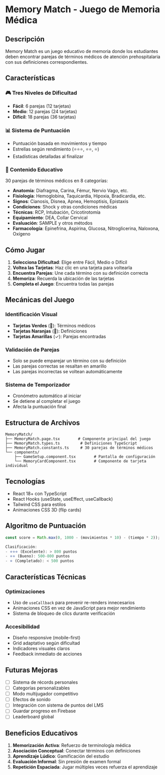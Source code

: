 # Memory Match - Juego de Memoria Médica

## Descripción
Memory Match es un juego educativo de memoria donde los estudiantes deben encontrar parejas de términos médicos de atención prehospitalaria con sus definiciones correspondientes.

## Características

### 🎮 Tres Niveles de Dificultad
- **Fácil**: 6 parejas (12 tarjetas)
- **Medio**: 12 parejas (24 tarjetas)
- **Difícil**: 18 parejas (36 tarjetas)

### 📊 Sistema de Puntuación
- Puntuación basada en movimientos y tiempo
- Estrellas según rendimiento (⭐⭐⭐, ⭐⭐, ⭐)
- Estadísticas detalladas al finalizar

### 🧠 Contenido Educativo
30 parejas de términos médicos en 8 categorías:
- **Anatomía**: Diafragma, Carina, Fémur, Nervio Vago, etc.
- **Fisiología**: Hemoglobina, Taquicardia, Hipoxia, Bradicardia, etc.
- **Signos**: Cianosis, Disnea, Apnea, Hemoptisis, Epistaxis
- **Condiciones**: Shock y otras condiciones médicas
- **Técnicas**: RCP, Intubación, Cricotirotomía
- **Equipamiento**: DEA, Collar Cervical
- **Evaluación**: SAMPLE y otros métodos
- **Farmacología**: Epinefrina, Aspirina, Glucosa, Nitroglicerina, Naloxona, Oxígeno

## Cómo Jugar

1. **Selecciona Dificultad**: Elige entre Fácil, Medio o Difícil
2. **Voltea las Tarjetas**: Haz clic en una tarjeta para voltearla
3. **Encuentra Parejas**: Une cada término con su definición correcta
4. **Memoriza**: Recuerda la ubicación de las tarjetas
5. **Completa el Juego**: Encuentra todas las parejas

## Mecánicas del Juego

### Identificación Visual
- **Tarjetas Verdes** (📘): Términos médicos
- **Tarjetas Naranjas** (📝): Definiciones
- **Tarjetas Amarillas** (✓): Parejas encontradas

### Validación de Parejas
- Solo se puede emparejar un término con su definición
- Las parejas correctas se resaltan en amarillo
- Las parejas incorrectas se voltean automáticamente

### Sistema de Temporizador
- Cronómetro automático al iniciar
- Se detiene al completar el juego
- Afecta la puntuación final

## Estructura de Archivos

```
MemoryMatch/
├── MemoryMatch.page.tsx        # Componente principal del juego
├── MemoryMatch.types.ts         # Definiciones TypeScript
├── MemoryMatch.constants.ts     # 30 parejas de términos médicos
└── components/
    ├── GameSetup.component.tsx        # Pantalla de configuración
    └── MemoryCardComponent.tsx        # Componente de tarjeta individual
```

## Tecnologías
- React 18+ con TypeScript
- React Hooks (useState, useEffect, useCallback)
- Tailwind CSS para estilos
- Animaciones CSS 3D (flip cards)

## Algoritmo de Puntuación

```typescript
const score = Math.max(0, 1000 - (movimientos * 10) - (tiempo * 2));

Clasificación:
- ⭐⭐⭐ (Excelente): > 800 puntos
- ⭐⭐ (Bueno): 500-800 puntos
- ⭐ (Completado): < 500 puntos
```

## Características Técnicas

### Optimizaciones
- Uso de `useCallback` para prevenir re-renders innecesarios
- Animaciones CSS en vez de JavaScript para mejor rendimiento
- Sistema de bloqueo de clics durante verificación

### Accesibilidad
- Diseño responsive (mobile-first)
- Grid adaptativo según dificultad
- Indicadores visuales claros
- Feedback inmediato de acciones

## Futuras Mejoras
- [ ] Sistema de récords personales
- [ ] Categorías personalizables
- [ ] Modo multijugador competitivo
- [ ] Efectos de sonido
- [ ] Integración con sistema de puntos del LMS
- [ ] Guardar progreso en Firebase
- [ ] Leaderboard global

## Beneficios Educativos
1. **Memorización Activa**: Refuerzo de terminología médica
2. **Asociación Conceptual**: Conectar términos con definiciones
3. **Aprendizaje Lúdico**: Gamificación del estudio
4. **Evaluación Informal**: Sin presión de examen formal
5. **Repetición Espaciada**: Jugar múltiples veces refuerza el aprendizaje

